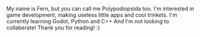 My name is Fern, but you can call me Polypodiopsida too.
I'm interested in game development, making useless little apps and cool trinkets.
I'm currently learning Godot, Python and C++
And I'm not looking to collaberate! Thank you for reading! :)

<!---
pteridopsida/pteridopsida is a ✨ special ✨ repository because its `README.md` (this file) appears on your GitHub profile.
You can click the Preview link to take a look at your changes.
--->
